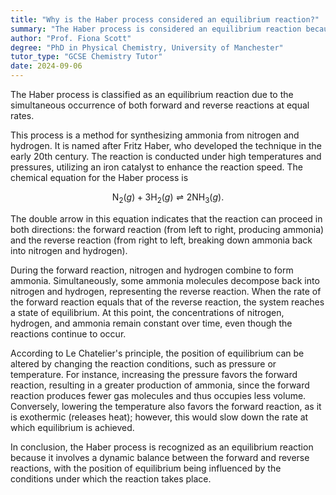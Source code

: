 ```yaml
---
title: "Why is the Haber process considered an equilibrium reaction?"
summary: "The Haber process is considered an equilibrium reaction because it involves both forward and reverse reactions occurring at the same rate."
author: "Prof. Fiona Scott"
degree: "PhD in Physical Chemistry, University of Manchester"
tutor_type: "GCSE Chemistry Tutor"
date: 2024-09-06
---
```


The Haber process is classified as an equilibrium reaction due to the simultaneous occurrence of both forward and reverse reactions at equal rates.

This process is a method for synthesizing ammonia from nitrogen and hydrogen. It is named after Fritz Haber, who developed the technique in the early 20th century. The reaction is conducted under high temperatures and pressures, utilizing an iron catalyst to enhance the reaction speed. The chemical equation for the Haber process is 

$$
\text{N}_2(g) + 3\text{H}_2(g) \rightleftharpoons 2\text{NH}_3(g).
$$ 

The double arrow in this equation indicates that the reaction can proceed in both directions: the forward reaction (from left to right, producing ammonia) and the reverse reaction (from right to left, breaking down ammonia back into nitrogen and hydrogen).

During the forward reaction, nitrogen and hydrogen combine to form ammonia. Simultaneously, some ammonia molecules decompose back into nitrogen and hydrogen, representing the reverse reaction. When the rate of the forward reaction equals that of the reverse reaction, the system reaches a state of equilibrium. At this point, the concentrations of nitrogen, hydrogen, and ammonia remain constant over time, even though the reactions continue to occur.

According to Le Chatelier's principle, the position of equilibrium can be altered by changing the reaction conditions, such as pressure or temperature. For instance, increasing the pressure favors the forward reaction, resulting in a greater production of ammonia, since the forward reaction produces fewer gas molecules and thus occupies less volume. Conversely, lowering the temperature also favors the forward reaction, as it is exothermic (releases heat); however, this would slow down the rate at which equilibrium is achieved.

In conclusion, the Haber process is recognized as an equilibrium reaction because it involves a dynamic balance between the forward and reverse reactions, with the position of equilibrium being influenced by the conditions under which the reaction takes place.
    